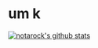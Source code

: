 # um k

[![notarock's github stats](https://github-readme-stats.vercel.app/api?username=notarock&include_all_commits=true&show_icons=true&hide_title=true&hide_border=true)](https://github.com/notarock)
